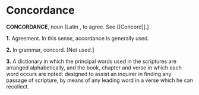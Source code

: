 # Concordance

**CONCORDANCE**, _noun_ \[Latin , to agree. See [[Concord]].\]

**1.** Agreement. In this sense, accordance is generally used.

**2.** In grammar, concord. \[Not used.\]

**3.** A dictionary in which the principal words used in the scriptures are arranged alphabetically, and the book, chapter and verse in which each word occurs are noted; designed to assist an inquirer in finding any passage of scripture, by means of any leading word in a verse which he can recollect.